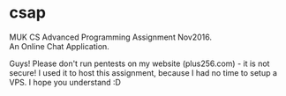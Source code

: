 # csap
MUK CS Advanced Programming Assignment Nov2016. <br />
An Online Chat Application.
<p>
Guys! Please don't run pentests on my website (plus256.com) - it is not secure! I used it to host this assignment, because I had no time to setup a VPS. I hope you understand :D
</p>
